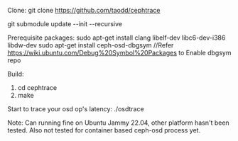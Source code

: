 Clone:
git clone https://github.com/taodd/cephtrace

git submodule update --init --recursive

Prerequisite packages:
sudo apt-get install clang libelf-dev libc6-dev-i386 libdw-dev
sudo apt-get install ceph-osd-dbgsym //Refer https://wiki.ubuntu.com/Debug%20Symbol%20Packages to Enable dbgsym repo  

Build:
1. cd cephtrace
2. make

Start to trace your osd op's latency:
./osdtrace 

Note:
Can running fine on Ubuntu Jammy 22.04, other platform hasn't been tested.
Also not tested for container based ceph-osd process yet. 
